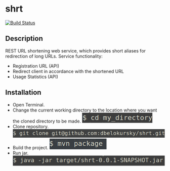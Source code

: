 # shrt
[![Build Status](https://travis-ci.org/dbelokursky/shrt.svg?branch=master)](https://travis-ci.org/dbelokursky/shrt)

## Description

REST URL shortening web service, which provides short aliases for redirection of long URLs.
Service functionality:
* Registration URL (API)
* Redirect client in accordance with the shortened URL
* Usage Statistics (API)

## Installation
* Open Terminal.
* Change the current working directory to the location where you want the cloned directory to be made.
![cd my_directory](https://github.com/dbelokursky/shrt/blob/master/src/main/resources/static/images/changeDir.png)
* Clone repository.
![git clone git@github.com:dbelokursky/shrt.git](https://github.com/dbelokursky/shrt/blob/master/src/main/resources/static/images/gitClone.png)
* Build the project.
![mvn package](https://github.com/dbelokursky/shrt/blob/master/src/main/resources/static/images/mvnPackage.png)
* Run jar.
![mvn package](https://github.com/dbelokursky/shrt/blob/master/src/main/resources/static/images/runJar.png)